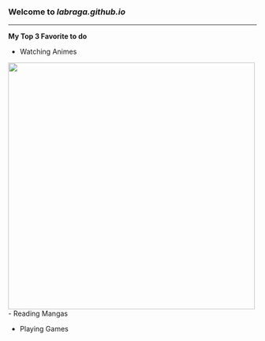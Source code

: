### Welcome to *labraga.github.io*
---
**My Top 3 Favorite to do**

- Watching Animes
<img src="https://play-lh.googleusercontent.com/6BWX6p8oq-Me8jIkNsViT6BYYOcvpzKc9gwcLsJ1PxFpzhwtpHMKId4WzZZ8JMOvNw=h500" width=500>
- Reading Mangas
	
- Playing Games

